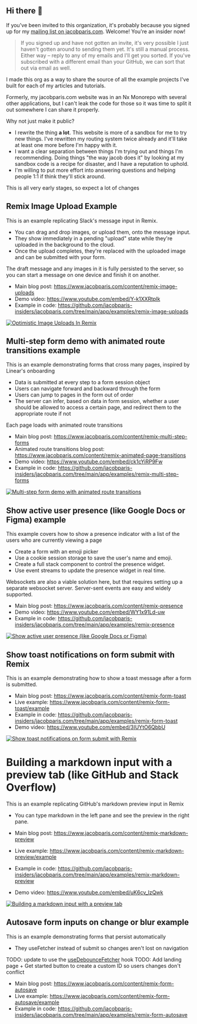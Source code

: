 ## Hi there 👋

If you've been invited to this organization, it's probably because you signed up for my [mailing list on jacobparis.com](https://www.jacobparis.com). Welcome! You're an insider now!

> If you signed up and have not gotten an invite, it's very possible I just haven't gotten around to sending them yet. It's still a manual process. Either way – reply to any of my emails and I'll get you sorted. If you've subscribed with a different email than your GitHub, we can sort that out via email as well.

I made this org as a way to share the source of all the example projects I've built for each of my articles and tutorials.

Formerly, my jacobparis.com website was in an Nx Monorepo with several other applications, but I can't leak the code for those so it was time to split it out somewhere I can share it properly. 

Why not just make it public?
- I rewrite the thing **a lot**. This website is more of a sandbox for me to try new things. I've rewritten my routing system twice already and it'll take at least one more before I'm happy with it.
- I want a clear separation between things I'm trying out and things I'm recommending. Doing things "the way jacob does it" by looking at my sandbox code is a recipe for disaster, and I have a reputation to uphold. 
- I'm willing to put more effort into answering questions and helping people 1:1 if think they'll stick around.

This is all very early stages, so expect a lot of changes 

## Remix Image Upload Example

This is an example replicating Slack's message input in Remix. 
- You can drag and drop images, or upload them, onto the message input.
- They show immediately in a pending "upload" state while they're uploaded in the background to the cloud. 
- Once the upload completes, they're replaced with the uploaded image and can be submitted with your form.

The draft message and any images in it is fully persisted to the server, so you can start a message on one device and finish it on another.

- Main blog post: https://www.jacobparis.com/content/remix-image-uploads
- Demo video: https://www.youtube.com/embed/Y-k1XXRtplk
- Example in code: https://github.com/jacobparis-insiders/jacobparis.com/tree/main/app/examples/remix-image-uploads

[![Optimistic Image Uploads In Remix](https://img.youtube.com/vi/Y-k1XXRtplk/0.jpg)](https://www.youtube.com/watch?v=Y-k1XXRtplk "Optimistic Image Uploads In Remix")

## Multi-step form demo with animated route transitions example

This is an example demonstrating forms that cross many pages, inspired by Linear's onboarding
- Data is submitted at every step to a form session object
- Users can navigate forward and backward through the form
- Users can jump to pages in the form out of order
- The server can infer, based on data in form session, whether a user should be allowed to access a certain page, and redirect them to the appropriate route if not

Each page loads with animated route transitions

- Main blog post: https://www.jacobparis.com/content/remix-multi-step-forms
- Animated route transitions blog post: https://www.jacobparis.com/content/remix-animated-page-transitions
- Demo video: https://www.youtube.com/embed/ck1cYiRP9Fw
- Example in code: https://github.com/jacobparis-insiders/jacobparis.com/tree/main/app/examples/remix-multi-step-forms

[![Multi-step form demo with animated route transitions](https://img.youtube.com/vi/ck1cYiRP9Fw/0.jpg)](https://www.youtube.com/watch?v=ck1cYiRP9Fw "Multi-step form demo with animated route transitions")

## Show active user presence (like Google Docs or Figma) example

This example covers how to show a presence indicator with a list of the users who are currently viewing a page

- Create a form with an emoji picker
- Use a cookie session storage to save the user's name and emoji.
- Create a full stack component to control the presence widget.
- Use event streams to update the presence widget in real time.

Websockets are also a viable solution here, but that requires setting up a separate websocket server. Server-sent events are easy and widely supported. 

- Main blog post: https://www.jacobparis.com/content/remix-presence
- Demo video: https://www.youtube.com/embed/WY1x91Ld-uw
- Example in code: https://github.com/jacobparis-insiders/jacobparis.com/tree/main/app/examples/remix-presence

[![Show active user presence (like Google Docs or Figma)](https://img.youtube.com/vi/WY1x91Ld-uw/0.jpg)](https://www.youtube.com/watch?v=WY1x91Ld-uw "Show active user presence (like Google Docs or Figma)")

## Show toast notifications on form submit with Remix

This is an example demonstrating how to show a toast message after a form is submitted.

- Main blog post: https://www.jacobparis.com/content/remix-form-toast
- Live example: https://www.jacobparis.com/content/remix-form-toast/example
- Example in code: https://github.com/jacobparis-insiders/jacobparis.com/tree/main/app/examples/remix-form-toast
- Demo video: https://www.youtube.com/embed/3IUYtO6QbbU

[![Show toast notifications on form submit with Remix](https://img.youtube.com/vi/3IUYtO6QbbU/0.jpg)](https://www.youtube.com/watch?v=3IUYtO6QbbU "Show toast notifications on form submit with Remix")

# Building a markdown input with a preview tab (like GitHub and Stack Overflow)

This is an example replicating GitHub's markdown preview input in Remix

- You can type markdown in the left pane and see the preview in the right pane.

- Main blog post: https://www.jacobparis.com/content/remix-markdown-preview
- Live example: https://www.jacobparis.com/content/remix-markdown-preview/example
- Example in code: https://github.com/jacobparis-insiders/jacobparis.com/tree/main/app/examples/remix-markdown-preview
- Demo video: https://www.youtube.com/embed/uK6cv_lzQwk

[![Building a markdown input with a preview tab](https://img.youtube.com/vi/uK6cv_lzQwk/0.jpg)](https://www.youtube.com/watch?v=uK6cv_lzQwk "Building a markdown input with a preview tab")


## Autosave form inputs on change or blur example

This is an example demonstrating forms that persist automatically
- They useFetcher instead of submit so changes aren't lost on navigation

TODO: update to use the [useDebounceFetcher](https://www.jacobparis.com/content/use-debounce-fetcher) hook 
TODO: Add landing page + Get started button to create a custom ID so users changes don't conflict

- Main blog post: https://www.jacobparis.com/content/remix-form-autosave
- Live example: https://www.jacobparis.com/content/remix-form-autosave/example
- Example in code: https://github.com/jacobparis-insiders/jacobparis.com/tree/main/app/examples/remix-form-autosave
